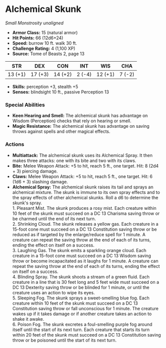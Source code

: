 # Alchemical Skunk

*Small* *Monstrosity* *unaligned*

- **Armor Class:** 15 (natural armor)
- **Hit Points:** 66 (12d6+24)
- **Speed:** burrow 10 ft. walk 30 ft.
- **Challenge Rating:** 4 (1,100 XP)
- **Source:** Tome of Beasts 2, page 13

| STR | DEX | CON | INT | WIS | CHA |
| --- | --- | --- | --- | --- | --- |
| 13 (+1) | 17 (+3) | 14 (+2) | 2 (-4) | 12 (+1) | 7 (-2) |

- **Skills:** perception +3, stealth +5
- **Senses:** blindsight 10 ft., passive Perception 13

### Special Abilities

- **Keen Hearing and Smell:** The alchemical skunk has advantage on Wisdom (Perception) checks that rely on hearing or smell.
- **Magic Resistance:** The alchemical skunk has advantage on saving throws against spells and other magical effects.

### Actions

- **Multiattack:** The alchemical skunk uses its Alchemical Spray. It then makes three attacks: one with its bite and two with its claws.
- **Bite:** Melee Weapon Attack: +5 to hit, reach 5 ft., one target. Hit: 8 (2d4 + 3) piercing damage.
- **Claws:** Melee Weapon Attack: +5 to hit, reach 5 ft., one target. Hit: 6 (1d6 + 3) slashing damage.
- **Alchemical Spray:** The alchemical skunk raises its tail and sprays an alchemical mixture. The skunk is immune to its own spray effects and to the spray effects of other alchemical skunks. Roll a d6 to determine the skunk's spray.<br>1. Pleasant Mist. The skunk produces a rosy mist. Each creature within 10 feet of the skunk must succeed on a DC 13 Charisma saving throw or be charmed until the end of its next turn.<br>2. Shrinking Cloud. The skunk releases a yellow gas. Each creature in a 15-foot cone must succeed on a DC 13 Constitution saving throw or be reduced as if targeted by the enlarge/reduce spell for 1 minute. A creature can repeat the saving throw at the end of each of its turns, ending the effect on itself on a success.<br>3. Laughing Gas. The skunk emits a sparkling orange cloud. Each creature in a 15-foot cone must succeed on a DC 13 Wisdom saving throw or become incapacitated as it laughs for 1 minute. A creature can repeat the saving throw at the end of each of its turns, ending the effect on itself on a success.<br>4. Blinding Spray. The skunk shoots a stream of a green fluid. Each creature in a line that is 30 feet long and 5 feet wide must succeed on a DC 13 Dexterity saving throw or be blinded for 1 minute, or until the creature uses an action to wipe its eyes.<br>5. Sleeping Fog. The skunk sprays a sweet-smelling blue fog. Each creature within 10 feet of the skunk must succeed on a DC 13 Constitution saving throw or fall unconscious for 1 minute. The creature wakes up if it takes damage or if another creature takes an action to shake it awake.<br>6. Poison Fog. The skunk excretes a foul-smelling purple fog around itself until the start of its next turn. Each creature that starts its turn within 20 feet of the skunk must succeed on a DC 13 Constitution saving throw or be poisoned until the start of its next turn.


